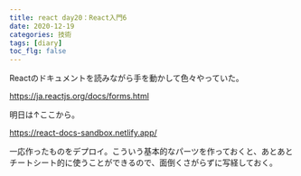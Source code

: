 ```yaml
---
title: react day20：React入門6
date: 2020-12-19
categories: 技術
tags: [diary]
toc_flg: false
---
```


Reactのドキュメントを読みながら手を動かして色々やっていた。

https://ja.reactjs.org/docs/forms.html

明日は↑ここから。

https://react-docs-sandbox.netlify.app/

一応作ったものをデプロイ。こういう基本的なパーツを作っておくと、あとあとチートシート的に使うことができるので、面倒くさがらずに写経しておく。
